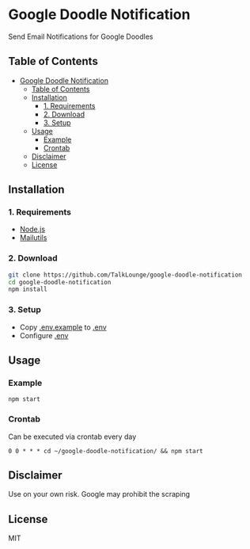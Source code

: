 # Google Doodle Notification
Send Email Notifications for Google Doodles

## Table of Contents
- [Google Doodle Notification](#google-doodle-notification)
  - [Table of Contents](#table-of-contents)
  - [Installation](#installation)
    - [1. Requirements](#1-requirements)
    - [2. Download](#2-download)
    - [3. Setup](#3-setup)
  - [Usage](#usage)
    - [Example](#example)
    - [Crontab](#crontab)
  - [Disclaimer](#disclaimer)
  - [License](#license)

## Installation
### 1. Requirements
* [Node.js](https://nodejs.org/en/)
* [Mailutils](https://mailutils.org/)

### 2. Download
```bash
git clone https://github.com/TalkLounge/google-doodle-notification
cd google-doodle-notification
npm install
```

### 3. Setup
* Copy [.env.example](.env.example) to [.env](.env)
* Configure [.env](.env)

## Usage
### Example
```
npm start
```

### Crontab
Can be executed via crontab every day
```
0 0 * * * cd ~/google-doodle-notification/ && npm start
```

## Disclaimer
Use on your own risk.
Google may prohibit the scraping

## License
MIT